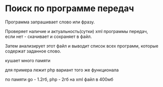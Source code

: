 # Поиск по программе передач

Программа запрашивает слово или фразу.

Проверяет наличие и актуальность(сутки) xml программы передач, если нет - скачивает  и сохраняет в файл. 

Затем анализирует этот файл и выводит список всех программ, которые содержат заданное слово.

кушает много памяти

для примера лежит php вариант того же функционала

по памяти go - 1.2гб, php - 2гб на xml файл в 400мб